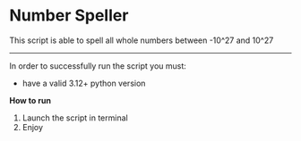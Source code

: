 # Number Speller

This script is able to spell all whole numbers between -10^27 and 10^27

---
In order to successfully run the script you must:
- have a valid 3.12+ python version

**How to run**
1. Launch the script in terminal
2. Enjoy